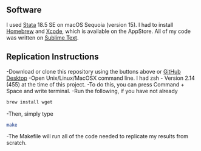 ## Software

I used [Stata](http://www.stata.com) 18.5 SE on macOS Sequoia (version 15). I had to install [Homebrew](https://brew.sh) and [Xcode](https://developer.apple.com/xcode/), which is available on the AppStore. All of my code was written on [Sublime Text](https://www.sublimetext.com).

## Replication Instructions

-Download or clone this repository using the buttons above or [GitHub Desktop](https://github.com/apps/desktop)
-Open Unix/Linux/MacOSX command line. I had zsh - Version 2.14 (455) at the time of this project.
-To do this, you can press Command + Space and write terminal.
-Run the following, if you have not already
```bash
brew install wget
```
-Then, simply type
```bash
make
```
-The Makefile will run all of the code needed to replicate my results from scratch.
